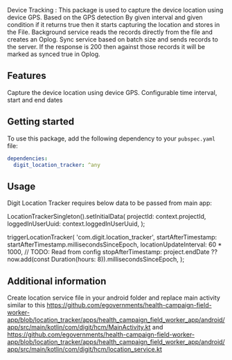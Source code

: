 Device Tracking :
This package is used to capture the device location using device GPS. Based on the GPS detection By given interval and given condition if it returns true then it starts capturing the location and stores in the File. Background service reads the records directly from the file and creates an Oplog. Sync service based on batch size and sends records to the server. If the response is 200 then against those records it will be marked as synced true in Oplog.

## Features
Capture the device location using device GPS.
Configurable time interval, start and end dates


## Getting started

To use this package, add the following dependency to your `pubspec.yaml` file:

```yaml
dependencies:
  digit_location_tracker: ^any
```

## Usage
Digit Location Tracker requires below data to be passed from main app:

LocationTrackerSingleton().setInitialData(
          projectId: context.projectId,
          loggedInUserUuid: context.loggedInUserUuid,
        );


triggerLocationTracker(
        'com.digit.location_tracker',
        startAfterTimestamp: startAfterTimestamp.millisecondsSinceEpoch,
        locationUpdateInterval: 60 * 1000, // TODO: Read from config
        stopAfterTimestamp: project.endDate ??
            now.add(const Duration(hours: 8)).millisecondsSinceEpoch,
      );
      
## Additional information

Create location service file in your android folder and replace main activity similar to this https://github.com/egovernments/health-campaign-field-worker-app/blob/location_tracker/apps/health_campaign_field_worker_app/android/app/src/main/kotlin/com/digit/hcm/MainActivity.kt and https://github.com/egovernments/health-campaign-field-worker-app/blob/location_tracker/apps/health_campaign_field_worker_app/android/app/src/main/kotlin/com/digit/hcm/location_service.kt
